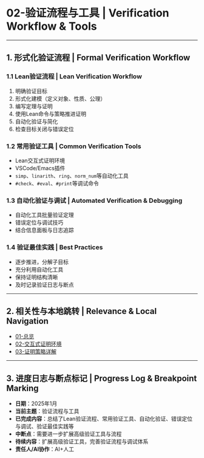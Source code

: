 # 02-验证流程与工具 | Verification Workflow & Tools

---

## 1. 形式化验证流程 | Formal Verification Workflow

### 1.1 Lean验证流程 | Lean Verification Workflow

1. 明确验证目标
2. 形式化建模（定义对象、性质、公理）
3. 编写定理与证明
4. 使用Lean命令与策略推进证明
5. 自动化验证与简化
6. 检查目标关闭与错误定位

### 1.2 常用验证工具 | Common Verification Tools

- Lean交互式证明环境
- VSCode/Emacs插件
- `simp`、`linarith`、`ring`、`norm_num`等自动化工具
- `#check`、`#eval`、`#print`等调试命令

### 1.3 自动化验证与调试 | Automated Verification & Debugging

- 自动化工具批量验证定理
- 错误定位与调试技巧
- 结合信息面板与日志追踪

### 1.4 验证最佳实践 | Best Practices

- 逐步推进，分解子目标
- 充分利用自动化工具
- 保持证明结构清晰
- 及时记录验证日志与断点

---

## 2. 相关性与本地跳转 | Relevance & Local Navigation

- [01-总览](../01-总览.md)
- [02-交互式证明环境](../../02-交互式证明环境/01-总览.md)
- [03-证明策略详解](../../03-证明策略详解/01-总览.md)

---

## 3. 进度日志与断点标记 | Progress Log & Breakpoint Marking

- **日期**：2025年1月
- **当前主题**：验证流程与工具
- **已完成内容**：总结了Lean验证流程、常用验证工具、自动化验证、错误定位与调试、验证最佳实践等
- **中断点**：需要进一步扩展高级验证工具与流程
- **待续内容**：扩展高级验证工具，完善验证流程与调试体系
- **责任人/AI协作**：AI+人工

<!-- 中断点：扩展高级验证工具与流程 -->